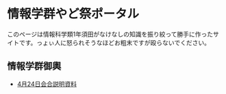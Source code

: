 # 情報学群やど祭ポータル

このページは情報科学類1年須田がなけなしの知識を振り絞って勝手に作ったサイトです。っょぃ人に怒られそうなほどお粗末ですが殴らないでください。

## 情報学群御輿

* [4月24日会合説明資料]("./2017-04-21")
